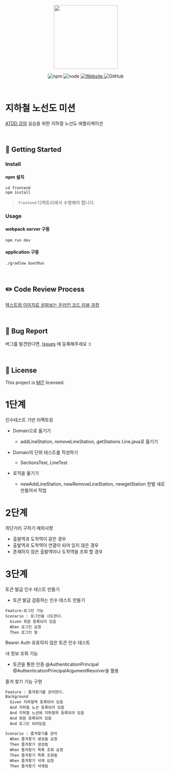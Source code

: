 <p align="center">
    <img width="200px;" src="https://raw.githubusercontent.com/woowacourse/atdd-subway-admin-frontend/master/images/main_logo.png"/>
</p>
<p align="center">
  <img alt="npm" src="https://img.shields.io/badge/npm-%3E%3D%205.5.0-blue">
  <img alt="node" src="https://img.shields.io/badge/node-%3E%3D%209.3.0-blue">
  <a href="https://edu.nextstep.camp/c/R89PYi5H" alt="nextstep atdd">
    <img alt="Website" src="https://img.shields.io/website?url=https%3A%2F%2Fedu.nextstep.camp%2Fc%2FR89PYi5H">
  </a>
  <img alt="GitHub" src="https://img.shields.io/github/license/next-step/atdd-subway-service">
</p>

<br>

# 지하철 노선도 미션
[ATDD 강의](https://edu.nextstep.camp/c/R89PYi5H) 실습을 위한 지하철 노선도 애플리케이션

<br>

## 🚀 Getting Started

### Install
#### npm 설치
```
cd frontend
npm install
```
> `frontend` 디렉토리에서 수행해야 합니다.

### Usage
#### webpack server 구동
```
npm run dev
```
#### application 구동
```
./gradlew bootRun
```
<br>

## ✏️ Code Review Process
[텍스트와 이미지로 살펴보는 온라인 코드 리뷰 과정](https://github.com/next-step/nextstep-docs/tree/master/codereview)

<br>

## 🐞 Bug Report

버그를 발견한다면, [Issues](https://github.com/next-step/atdd-subway-service/issues) 에 등록해주세요 :)

<br>

## 📝 License

This project is [MIT](https://github.com/next-step/atdd-subway-service/blob/master/LICENSE.md) licensed.


# 1단계
인수테스트 기반 리팩토링
- Domain으로 옮기기
    - addLineStation, removeLineStation, getStations Line.java로 옮기기
    
- Domain의 단위 테스트를 작성하기
    - SectionsTest, LineTest
    
- 로직을 옮기기
    - newAddLineStation, newRemoveLineStation, newgetStation 한벌 새로 만들어서 작업
  
# 2단계 
최단거리 구하기
예외사항
  - 출발역과 도착역이 같은 경우
  - 출발역과 도착역이 연결이 되어 있지 않은 경우
  - 존재하지 않은 출발역이나 도착역을 조회 할 경우

# 3단계
토큰 발급 인수 테스트 만들기
  - 토큰 발급 검증하는 인수 테스트 만들기
    
```
Feature:로그인 기능
Scenario : 로그인을 시도한다.
  Given 회원 등록되어 있음
  When 로그인 요청
  Then 로그인 됨
```

Bearer Auth 유효하지 않은 토큰 인수 테스트
    
내 정보 조회 기능
  - 토큰을 통한 인증 @AuthenticationPrincipal @AuthenticationPrincipalArgumentResolver을 활용

즐겨 찾기 기능 구현

```
Feature : 즐겨찾기를 관리한다.
Background 
  Given 지하철역 등록되어 있음
  And 지하철 노선 등록되어 있음
  And 지하철 노선에 지하철역 등록되어 있음
  And 회원 등록되어 있음
  And 로그인 되어있음
  
Scenario : 즐겨찾기를 관리
  When 즐겨찾기 생성을 요청
  Then 즐겨찾기 생성됨
  When 즐겨찾기 목록 조회 요청
  Then 즐겨찾기 목록 조회됨
  When 즐겨찾기 삭제 요청
  Then 즐겨찾기 삭제됨
```